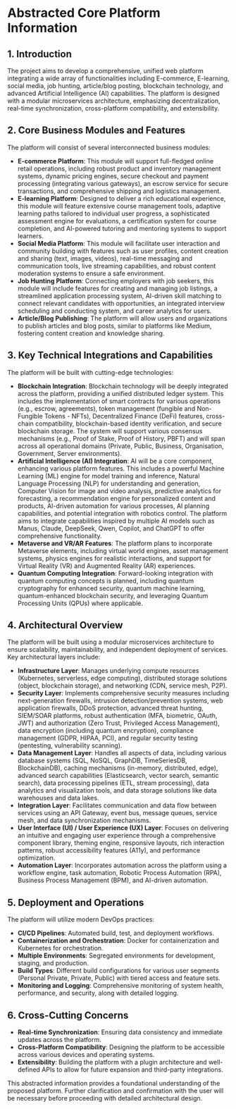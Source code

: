 # Abstracted Core Platform Information

## 1. Introduction

The project aims to develop a comprehensive, unified web platform integrating a wide array of functionalities including E-commerce, E-learning, social media, job hunting, article/blog posting, blockchain technology, and advanced Artificial Intelligence (AI) capabilities. The platform is designed with a modular microservices architecture, emphasizing decentralization, real-time synchronization, cross-platform compatibility, and extensibility.

## 2. Core Business Modules and Features

The platform will consist of several interconnected business modules:

*   **E-commerce Platform**: This module will support full-fledged online retail operations, including robust product and inventory management systems, dynamic pricing engines, secure checkout and payment processing (integrating various gateways), an escrow service for secure transactions, and comprehensive shipping and logistics management.
*   **E-learning Platform**: Designed to deliver a rich educational experience, this module will feature extensive course management tools, adaptive learning paths tailored to individual user progress, a sophisticated assessment engine for evaluations, a certification system for course completion, and AI-powered tutoring and mentoring systems to support learners.
*   **Social Media Platform**: This module will facilitate user interaction and community building with features such as user profiles, content creation and sharing (text, images, videos), real-time messaging and communication tools, live streaming capabilities, and robust content moderation systems to ensure a safe environment.
*   **Job Hunting Platform**: Connecting employers with job seekers, this module will include features for creating and managing job listings, a streamlined application processing system, AI-driven skill matching to connect relevant candidates with opportunities, an integrated interview scheduling and conducting system, and career analytics for users.
*   **Article/Blog Publishing**: The platform will allow users and organizations to publish articles and blog posts, similar to platforms like Medium, fostering content creation and knowledge sharing.

## 3. Key Technical Integrations and Capabilities

The platform will be built with cutting-edge technologies:

*   **Blockchain Integration**: Blockchain technology will be deeply integrated across the platform, providing a unified distributed ledger system. This includes the implementation of smart contracts for various operations (e.g., escrow, agreements), token management (fungible and Non-Fungible Tokens - NFTs), Decentralized Finance (DeFi) features, cross-chain compatibility, blockchain-based identity verification, and secure blockchain storage. The system will support various consensus mechanisms (e.g., Proof of Stake, Proof of History, PBFT) and will span across all operational domains (Private, Public, Business, Organisation, Government, Server environments).
*   **Artificial Intelligence (AI) Integration**: AI will be a core component, enhancing various platform features. This includes a powerful Machine Learning (ML) engine for model training and inference, Natural Language Processing (NLP) for understanding and generation, Computer Vision for image and video analysis, predictive analytics for forecasting, a recommendation engine for personalized content and products, AI-driven automation for various processes, AI planning capabilities, and potential integration with robotics control. The platform aims to integrate capabilities inspired by multiple AI models such as Manus, Claude, DeepSeek, Qwen, Copilot, and ChatGPT to offer comprehensive functionality.
*   **Metaverse and VR/AR Features**: The platform plans to incorporate Metaverse elements, including virtual world engines, asset management systems, physics engines for realistic interactions, and support for Virtual Reality (VR) and Augmented Reality (AR) experiences.
*   **Quantum Computing Integration**: Forward-looking integration with quantum computing concepts is planned, including quantum cryptography for enhanced security, quantum machine learning, quantum-enhanced blockchain security, and leveraging Quantum Processing Units (QPUs) where applicable.

## 4. Architectural Overview

The platform will be built using a modular microservices architecture to ensure scalability, maintainability, and independent deployment of services. Key architectural layers include:

*   **Infrastructure Layer**: Manages underlying compute resources (Kubernetes, serverless, edge computing), distributed storage solutions (object, blockchain storage), and networking (CDN, service mesh, P2P).
*   **Security Layer**: Implements comprehensive security measures including next-generation firewalls, intrusion detection/prevention systems, web application firewalls, DDoS protection, advanced threat hunting, SIEM/SOAR platforms, robust authentication (MFA, biometric, OAuth, JWT) and authorization (Zero Trust, Privileged Access Management), data encryption (including quantum encryption), compliance management (GDPR, HIPAA, PCI), and regular security testing (pentesting, vulnerability scanning).
*   **Data Management Layer**: Handles all aspects of data, including various database systems (SQL, NoSQL, GraphDB, TimeSeriesDB, BlockchainDB), caching mechanisms (in-memory, distributed, edge), advanced search capabilities (Elasticsearch, vector search, semantic search), data processing pipelines (ETL, stream processing), data analytics and visualization tools, and data storage solutions like data warehouses and data lakes.
*   **Integration Layer**: Facilitates communication and data flow between services using an API Gateway, event bus, message queues, service mesh, and data synchronization mechanisms.
*   **User Interface (UI) / User Experience (UX) Layer**: Focuses on delivering an intuitive and engaging user experience through a comprehensive component library, theming engine, responsive layouts, rich interaction patterns, robust accessibility features (A11y), and performance optimization.
*   **Automation Layer**: Incorporates automation across the platform using a workflow engine, task automation, Robotic Process Automation (RPA), Business Process Management (BPM), and AI-driven automation.

## 5. Deployment and Operations

The platform will utilize modern DevOps practices:

*   **CI/CD Pipelines**: Automated build, test, and deployment workflows.
*   **Containerization and Orchestration**: Docker for containerization and Kubernetes for orchestration.
*   **Multiple Environments**: Segregated environments for development, staging, and production.
*   **Build Types**: Different build configurations for various user segments (Personal Private, Private, Public) with tiered access and feature sets.
*   **Monitoring and Logging**: Comprehensive monitoring of system health, performance, and security, along with detailed logging.

## 6. Cross-Cutting Concerns

*   **Real-time Synchronization**: Ensuring data consistency and immediate updates across the platform.
*   **Cross-Platform Compatibility**: Designing the platform to be accessible across various devices and operating systems.
*   **Extensibility**: Building the platform with a plugin architecture and well-defined APIs to allow for future expansion and third-party integrations.

This abstracted information provides a foundational understanding of the proposed platform. Further clarification and confirmation with the user will be necessary before proceeding with detailed architectural design.
